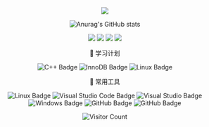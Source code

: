 <div id="title" align=center>

  <!-- dynamic typing effect 动态打字效果 -->
  <div>
    <a href="https://blog.sunguoqi.com/">
      <img src="https://readme-typing-svg.demolab.com?font=Fira+Code&pause=1000&width=435&lines=std::println(%22Hello, world!%22)" />
    </a>
  </div>

![Anurag's GitHub stats](https://github-readme-stats.vercel.app/api?username=euvre&show_icons=true&theme=radical)

![](https://img.shields.io/badge/讨厌的东西-学习-blue) 
![](https://img.shields.io/badge/喜欢的东西-Vocaloid-gold)
![](https://img.shields.io/badge/日常状态-欧耶！我是煞笔！-red) 
![](https://img.shields.io/badge/梦想-我想当科学家-green) 

<div>

🧠 学习计划

![C++ Badge](https://img.shields.io/badge/Modern_C%2B%2B-005599?logo=cplusplus&logoColor=fff&style=flat)
![InnoDB Badge](https://img.shields.io/badge/InnoDB-444444?logo=mysql&logoColor=fff&style=flat)
![Linux Badge](https://img.shields.io/badge/Linux_Kernel-222222?logo=linux&logoColor=fff&style=flat)

</div>

<div>

🧰 常用工具

![Linux Badge](https://img.shields.io/badge/Linux-FCC624?logo=linux&logoColor=000&style=flat)
![Visual Studio Code Badge](https://img.shields.io/badge/Visual_Code-007ACC?logo=visualstudiocode&logoColor=fff&style=flat)
![Visual Studio Badge](https://img.shields.io/badge/Visual_Studio-5C2D91?logo=visualstudio&logoColor=fff&style=flat)
![Windows Badge](https://img.shields.io/badge/Windows-0078D6?logo=windows&logoColor=fff&style=flat)
![GitHub Badge](https://img.shields.io/badge/GitHub-181717?logo=github&logoColor=fff&style=flat)
![GitHub Badge](https://img.shields.io/badge/MySQL-0055aa?logo=mysql&logoColor=fff&style=flat)

</div>

<div>

![Visitor Count](https://profile-counter.glitch.me/euvre/count.svg)

</div>

</div>
